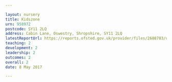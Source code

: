```yaml
---

layout: nursery
title: Kidszone
urn: 958972
postcode: SY11 2LQ
address: Cabin Lane, Oswestry, Shropshire, SY11 2LQ
latestReportUrl: https://reports.ofsted.gov.uk/provider/files/2688783/urn/958972.pdf
teaching: 2
development: 2
leadership: 2
outcomes: 2
overall: 2
date: 8 May 2017

---
```

